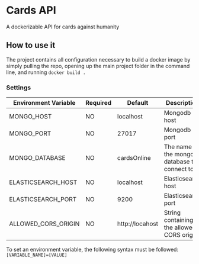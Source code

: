 # Cards API

A dockerizable API for cards against humanity

## How to use it

The project contains all configuration necessary to build a docker image by simply pulling the repo, opening up the main project folder in the command line, and running ```docker build .```

### Settings

| Environment Variable | Required | Default | Description |
| --- | --- | --- | --- |
| MONGO_HOST | NO | localhost | Mongodb host |
| MONGO_PORT | NO | 27017 | Mongodb port |
| MONGO_DATABASE | NO | cardsOnline | The name of the mongodb database to connect to |
| ELASTICSEARCH_HOST | NO | localhost | Elasticsearch host |
| ELASTICSEARCH_PORT | NO | 9200 | Elasticsearch port |
| ALLOWED_CORS_ORIGIN | NO | http://locahost | String containing the allowed CORS origins |

To set an environment variable, the following syntax must be followed: ```[VARIABLE_NAME]=[VALUE]```
